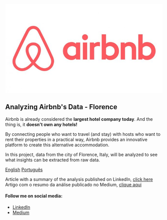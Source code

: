 <p align="center">
  <img src="https://raw.githubusercontent.com/wagnerscerqueira/analise_airbnb_florenca/main/img/Airbnb-Logo.jpg" alt="Airbnb" height=50%>
</p>

## Analyzing Airbnb's Data - Florence

Airbnb is already considered the **largest hotel company today**. And the thing is, it **doesn't own any hotels!**

By connecting people who want to travel (and stay) with hosts who want to rent their properties in a practical way, Airbnb provides an innovative platform to create this alternative accommodation.

In this project, data from the city of Florence, Italy, will be analyzed to see what insights can be extracted from raw data.

[English](http://bit.ly/40j2DRS)
[Português](https://bit.ly/34PdnOM)

Article with a summary of the analysis published on LinkedIn, [click here](https://www.linkedin.com/pulse/analisando-os-dados-do-airbnb-floren%C3%A7a-wagner-cerqueira/)
Artigo com o resumo da análise publicado no Medium, [clique aqui](https://medium.com/@wagnerscerqueira/analisando-os-dados-do-airbnb-floren%C3%A7a-2a7e4142f4fe)

#### **Follow me on social media:**
* [LinkedIn](https://www.linkedin.com/in/wagnerscerqueira/)
* [Medium](https://medium.com/@wagnerscerqueira)
